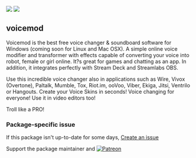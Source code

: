 [![](https://img.shields.io/chocolatey/v/voicemod?color=green&label=voicemod)](https://chocolatey.org/packages/voicemod) [![](https://img.shields.io/chocolatey/dt/voicemod)](https://chocolatey.org/packages/voicemod)

## voicemod
Voicemod is the best free voice changer & soundboard software for Windows (coming soon for Linux and Mac OSX). A simple online voice modifier and transformer with effects capable of converting your voice into robot, female or girl online. It?s great for games and chatting as an app. In addition, it integrates perfectly with Stream Deck and Streamlabs OBS.

Use this incredible voice changer also in applications such as Wire, Vivox (Overtone), Paltalk, Mumble, Tox, Riot.im, ooVoo, Viber, Ekiga, Jitsi, Ventrilo or Hangouts. Create your Voice Skins in seconds! Voice changing for everyone! Use it in video editors too!

Troll like a PRO!

### Package-specific issue
If this package isn't up-to-date for some days, [Create an issue](https://github.com/tunisiano187/Chocolatey-packages/issues/new/choose)

Support the package maintainer and [![Patreon](https://cdn.jsdelivr.net/gh/tunisiano187/Chocolatey-packages@d15c4e19c709e7148588d4523ffc6dd3cd3c7e5e/icons/patreon.png)](https://www.patreon.com/tunisiano)
